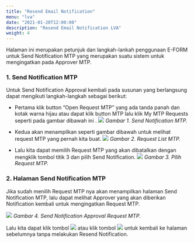 ```yaml
---
title: "Resend Email Notification"
menu: "lva"
date: "2021-01-20T12:00:00"
description: "Resend Email Notification LVA"
weight: 4
---
```


Halaman ini merupakan petunjuk dan langkah-lankah penggunaan E-FORM untuk Send Notification MTP yang merupakan suatu sistem untuk mengingatkan pada Approver MTP.

### 1. Send Notification MTP

Untuk Send Notification Approval kembali pada susunan yang berlangsung dapat mengikuti langkah-langkah sebagai berikut:

- Pertama klik button “Open Request MTP” yang ada tanda panah dan kotak warna hijau atau dapat klik button MTP lalu klik My MTP Requests seperti pada gambar dibawah ini .
    ![](/images/MTP/send/homesend.png?height=auto&classes=border,shadow)
    *Gambar 1. Send Notification MTP.*

- Kedua akan menampilkan seperti gambar dibawah untuk melihat request MTP yang pernah kita buat.
    ![](/images/MTP/send/list.png?height=auto&classes=border,shadow)
    *Gambar 2. Request List MTP.*

- Lalu kita dapat memilih Request MTP yang akan dibatalkan dengan mengklik tombol titik 3 dan pilih Send Notification.
    ![](/images/MTP/send/choose.png?height=auto&classes=border,shadow)
    *Gambar 3. Pilih Request MTP.*

### 2. Halaman Send Notification MTP

Jika sudah menilih Request MTP nya akan menampilkan halaman Send Notification MTP, lalu dapat melihat Approver yang akan diberikan Notification kembali untuk mengingatkan Request MTP.

![](/images/MTP/send/form.png?height=auto&classes=border,shadow)
*Gambar 4. Send Notification Approval Request MTP.*
 
Lalu kita dapat klik tombol ![](/images/MTP/send/tombolsend.png?height=auto&classes=border,shadow) atau klik tombol     ![](/images/MTP/send/back.png?height=auto&classes=border,shadow) untuk kembali ke halaman sebelumnya tanpa melakukan Resend Notification.
